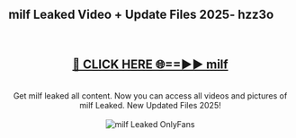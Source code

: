 <h2>milf Leaked Video + Update Files 2025- hzz3o</h2>
<br>
<div align="center">
<h2><a href="https://libra.edu.pl?milf" rel="nofollow">🔴 CLICK HERE 🌐==►► milf</a></h2>
<br>
Get milf leaked all content. Now you can access all videos and pictures of milf Leaked. New Updated Files 2025!
<br>
<br>
<a href="https://libra.edu.pl?milf" rel="nofollow" data-target="animated-image.originalLink"><img src="https://i.ibb.co.com/WyWwxjT/player-gif2.gif" alt="milf Leaked OnlyFans" style="max-width: 100%; display: inline-block;" data-target="animated-image.originalImage"></a>
</div>
<br>